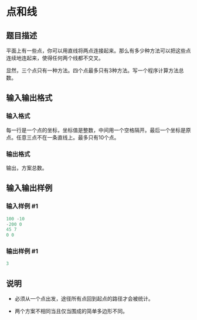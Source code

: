 # 点和线

## 题目描述

平面上有一些点，你可以用直线将两点连接起来。那么有多少种方法可以把这些点连续地连起来，使得任何两个线都不交叉。

显然，三个点只有一种方法。四个点最多只有$3$种方法。写一个程序计算方法总数。

## 输入输出格式

### 输入格式

每一行是一个点的坐标，坐标值是整数，中间用一个空格隔开。最后一个坐标是原点。任意三点不在一条直线上。最多只有$10$个点。

### 输出格式

输出，方案总数。

## 输入输出样例

### 输入样例 #1

```cpp
100 -10
-200 0
45 7
0 0

```
### 输出样例 #1

```cpp
3

```
## 说明

- 必须从一个点出发，途径所有点回到起点的路径才会被统计。

- 两个方案不相同当且仅当围成的简单多边形不同。

